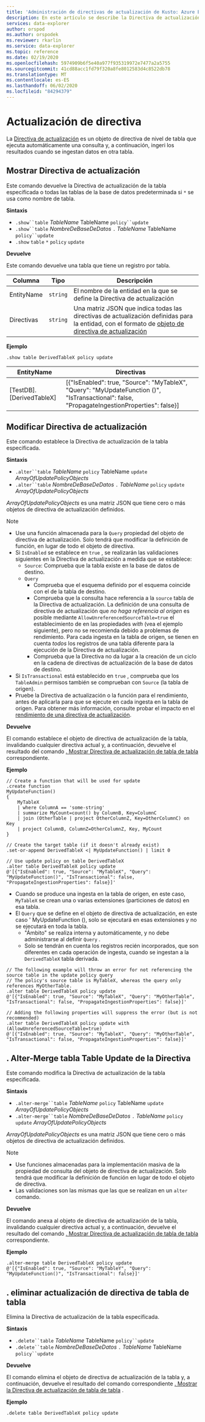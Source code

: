```yaml
---
title: 'Administración de directivas de actualización de Kusto: Azure Explorador de datos'
description: En este artículo se describe la Directiva de actualización en Azure Explorador de datos.
services: data-explorer
author: orspod
ms.author: orspodek
ms.reviewer: rkarlin
ms.service: data-explorer
ms.topic: reference
ms.date: 02/19/2020
ms.openlocfilehash: 5974909b6f5e40a977f935319972e7477a2a5755
ms.sourcegitcommit: 41cd88acc1fd79f320a8fe8012583d4c8522db78
ms.translationtype: MT
ms.contentlocale: es-ES
ms.lasthandoff: 06/02/2020
ms.locfileid: "84294379"
---
```

# <a name="update-policy"></a>Actualización de directiva

La [Directiva de actualización](updatepolicy.md) es un objeto de directiva de nivel de tabla que ejecuta automáticamente una consulta y, a continuación, ingeri los resultados cuando se ingestan datos en otra tabla.

## <a name="show-update-policy"></a>Mostrar Directiva de actualización

Este comando devuelve la Directiva de actualización de la tabla especificada o todas las tablas de la base de datos predeterminada si `*` se usa como nombre de tabla.

**Sintaxis**

* `.show``table` *TableName* TableName `policy``update`
* `.show``table` *NombreDeBaseDeDatos* `.` *TableName* TableName `policy``update`
* `.show` `table` `*` `policy` `update`

**Devuelve**

Este comando devuelve una tabla que tiene un registro por tabla.

|Columna    |Tipo    |Descripción                                                                                                                                                           |
|----------|--------|----------------------------------------------------------------------------------------------------------------------------------------------------------------------|
|EntityName|`string`|El nombre de la entidad en la que se define la Directiva de actualización                                                                                                                |
|Directivas  |`string`|Una matriz JSON que indica todas las directivas de actualización definidas para la entidad, con el formato de [objeto de directiva de actualización](updatepolicy.md#the-update-policy-object)|

**Ejemplo**

```kusto
.show table DerivedTableX policy update 
```

|EntityName        |Directivas                                                                                                                                    |
|------------------|--------------------------------------------------------------------------------------------------------------------------------------------|
|[TestDB]. [DerivedTableX]|[{"IsEnabled": true, "Source": "MyTableX", "Query": "MyUpdateFunction ()", "IsTransactional": false, "PropagateIngestionProperties": false}]|

## <a name="alter-update-policy"></a>Modificar Directiva de actualización

Este comando establece la Directiva de actualización de la tabla especificada.

**Sintaxis**

* `.alter``table` *TableName* `policy` TableName `update` *ArrayOfUpdatePolicyObjects*
* `.alter``table` *NombreDeBaseDeDatos* `.` *TableName* `policy` `update` *ArrayOfUpdatePolicyObjects*

*ArrayOfUpdatePolicyObjects* es una matriz JSON que tiene cero o más objetos de directiva de actualización definidos.

> [!NOTE]
> * Use una función almacenada para la `Query` propiedad del objeto de directiva de actualización.
   Solo tendrá que modificar la definición de función, en lugar de todo el objeto de directiva.
> * Si `IsEnabled` se establece en `true` , se realizarán las validaciones siguientes en la Directiva de actualización a medida que se establece:
>    * `Source`: Comprueba que la tabla existe en la base de datos de destino.
>    * `Query` 
>        * Comprueba que el esquema definido por el esquema coincide con el de la tabla de destino.
>        * Comprueba que la consulta hace referencia a la `source` tabla de la Directiva de actualización. 
        La definición de una consulta de directiva de actualización que *no haga referencia al origen* es posible mediante `AllowUnreferencedSourceTable=true` el establecimiento de en las propiedades *with* (vea el ejemplo siguiente), pero no se recomienda debido a problemas de rendimiento. Para cada ingesta en la tabla de origen, se tienen en cuenta *todos* los registros de una tabla diferente para la ejecución de la Directiva de actualización.
 >       * Comprueba que la Directiva no da lugar a la creación de un ciclo en la cadena de directivas de actualización de la base de datos de destino.
 > * Si `IsTransactional` está establecido en `true` , comprueba que los `TableAdmin` permisos también se comprueban con `Source` (la tabla de origen).
 > * Pruebe la Directiva de actualización o la función para el rendimiento, antes de aplicarla para que se ejecute en cada ingesta en la tabla de origen. Para obtener más información, consulte probar el impacto en el [rendimiento de una directiva de actualización](updatepolicy.md#testing-an-update-policys-performance-impact).

**Devuelve**

El comando establece el objeto de directiva de actualización de la tabla, invalidando cualquier directiva actual y, a continuación, devuelve el resultado del comando [. Mostrar Directiva de actualización de tabla de tabla](#show-update-policy) correspondiente.

**Ejemplo**

```kusto
// Create a function that will be used for update
.create function 
MyUpdateFunction()
{
    MyTableX
    | where ColumnA == 'some-string'
    | summarize MyCount=count() by ColumnB, Key=ColumnC
    | join (OtherTable | project OtherColumnZ, Key=OtherColumnC) on Key
    | project ColumnB, ColumnZ=OtherColumnZ, Key, MyCount
}

// Create the target table (if it doesn't already exist)
.set-or-append DerivedTableX <| MyUpdateFunction() | limit 0

// Use update policy on table DerivedTableX
.alter table DerivedTableX policy update
@'[{"IsEnabled": true, "Source": "MyTableX", "Query": "MyUpdateFunction()", "IsTransactional": false, "PropagateIngestionProperties": false}]'
```

* Cuando se produce una ingesta en la tabla de origen, en este caso, `MyTableX` se crean una o varias extensiones (particiones de datos) en esa tabla.
* El `Query` que se define en el objeto de directiva de actualización, en este caso ' MyUpdateFunction (), solo se ejecutará en esas extensiones y no se ejecutará en toda la tabla.
  * "Ámbito" se realiza interna y automáticamente, y no debe administrarse al definir `Query` .
  * Solo se tendrán en cuenta los registros recién incorporados, que son diferentes en cada operación de ingesta, cuando se ingestan a la `DerivedTableX` tabla derivada.

```kusto
// The following example will throw an error for not referencing the source table in the update policy query
// The policy's source table is MyTableX, whereas the query only references MyOtherTable. 
.alter table DerivedTableX policy update
@'[{"IsEnabled": true, "Source": "MyTableX", "Query": "MyOtherTable", "IsTransactional": false, "PropagateIngestionProperties": false}]'

// Adding the following properties will suppress the error (but is not recommended)
.alter table DerivedTableX policy update with (AllowUnreferencedSourceTable=true)
@'[{"IsEnabled": true, "Source": "MyTableX", "Query": "MyOtherTable", "IsTransactional": false, "PropagateIngestionProperties": false}]'

```

## <a name="alter-merge-table-table-policy-update"></a>. Alter-Merge tabla Table Update de la Directiva

Este comando modifica la Directiva de actualización de la tabla especificada.

**Sintaxis**

* `.alter-merge``table` *TableName* `policy` TableName `update` *ArrayOfUpdatePolicyObjects*
* `.alter-merge``table` *NombreDeBaseDeDatos* `.` *TableName* `policy` `update` *ArrayOfUpdatePolicyObjects*

*ArrayOfUpdatePolicyObjects* es una matriz JSON que tiene cero o más objetos de directiva de actualización definidos.

> [!NOTE]
> * Use funciones almacenadas para la implementación masiva de la propiedad de consulta del objeto de directiva de actualización. 
     Solo tendrá que modificar la definición de función en lugar de todo el objeto de directiva.
> * Las validaciones son las mismas que las que se realizan en un `alter` comando.

**Devuelve**

El comando anexa al objeto de directiva de actualización de la tabla, invalidando cualquier directiva actual y, a continuación, devuelve el resultado del comando [. Mostrar Directiva de actualización de tabla de tabla](#show-update-policy) correspondiente.

**Ejemplo**

```kusto
.alter-merge table DerivedTableX policy update 
@'[{"IsEnabled": true, "Source": "MyTableY", "Query": "MyUpdateFunction()", "IsTransactional": false}]'  
``` 

## <a name="delete-table-table-policy-update"></a>. eliminar actualización de directiva de tabla de tabla

Elimina la Directiva de actualización de la tabla especificada.

**Sintaxis**

* `.delete``table` *TableName* TableName `policy``update`
* `.delete``table` *NombreDeBaseDeDatos* `.` *TableName* TableName `policy``update`

**Devuelve**

El comando elimina el objeto de directiva de actualización de la tabla y, a continuación, devuelve el resultado del comando correspondiente [. Mostrar la Directiva de actualización de tabla de tabla](#show-update-policy) .

**Ejemplo**

```kusto
.delete table DerivedTableX policy update 
```
